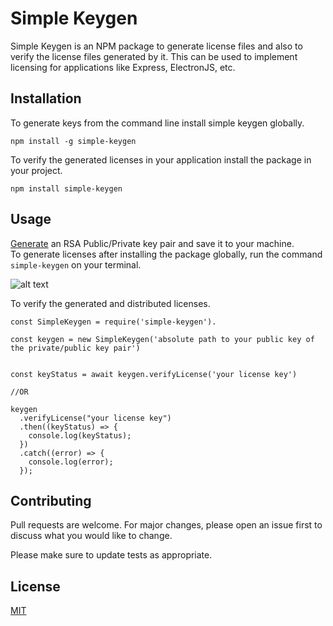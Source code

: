 # Simple Keygen

Simple Keygen is an NPM package to generate license files and also to verify the license files generated by it. This can be used to implement licensing for applications like Express, ElectronJS, etc.

## Installation

To generate keys from the command line install simple keygen globally.
```
npm install -g simple-keygen
```
To verify the generated licenses in your application install the package in your project.

```
npm install simple-keygen
```

## Usage
[Generate](https://travistidwell.com/jsencrypt/demo/) an RSA Public/Private key pair and save it to your machine.  
To generate licenses after installing the package globally, run the command ```simple-keygen``` on your terminal.

![alt text](https://github.com/jithin-zachariah/simple-product-keygen/blob/ad9284623735e49fe657ce773cf22696fd3c562b/simple-keygen.png?raw=true)

To verify the generated and distributed licenses.

```
const SimpleKeygen = require('simple-keygen').

const keygen = new SimpleKeygen('absolute path to your public key of the private/public key pair')


const keyStatus = await keygen.verifyLicense('your license key')

//OR

keygen
  .verifyLicense("your license key")
  .then((keyStatus) => {
    console.log(keyStatus);
  })
  .catch((error) => {
    console.log(error);
  });
```

## Contributing
Pull requests are welcome. For major changes, please open an issue first to discuss what you would like to change.

Please make sure to update tests as appropriate.

## License
[MIT](https://choosealicense.com/licenses/mit/)
